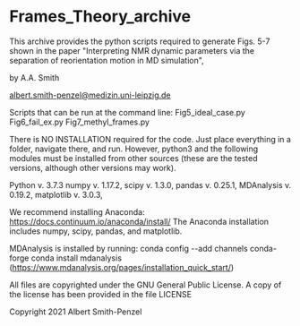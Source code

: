 # Frames_Theory_archive
This archive provides the python scripts required to generate Figs. 5-7
shown in the paper "Interpreting NMR dynamic parameters via the separation of reorientation motion in MD simulation", 

by A.A. Smith

albert.smith-penzel@medizin.uni-leipzig.de

Scripts that can be run at the command line:
Fig5_ideal_case.py
Fig6_fail_ex.py
Fig7_methyl_frames.py

There is NO INSTALLATION required for the code. Just place everything in a folder, navigate there, and run. However, python3 and the following modules must be installed from other sources (these are the tested versions, although other versions may work).

Python v. 3.7.3
numpy v. 1.17.2,
scipy v. 1.3.0,
pandas v. 0.25.1,
MDAnalysis v. 0.19.2,
matplotlib v. 3.0.3,

We recommend installing Anaconda: https://docs.continuum.io/anaconda/install/
The Anaconda installation includes numpy, scipy, pandas, and matplotlib. 

MDAnalysis is installed by running:
conda config --add channels conda-forge
conda install mdanalysis
(https://www.mdanalysis.org/pages/installation_quick_start/)

All files are copyrighted under the GNU General Public License. A copy of the license has been provided in the file LICENSE

Copyright 2021 Albert Smith-Penzel